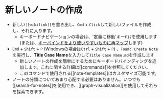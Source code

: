 # 新しいノートの作成

- 新しい`[[wikilink]]`を書き出し、`Cmd` + `Click`して新しいファイルを作成し、それに入ります。
  - キーボードナビゲーションの場合は、'定義に移動'キー`F12`を使用します (または、[キーバインドをより使いやすいものに再マップ](https://code.visualstudio.com/docs/getstarted/keybindings)します)
- `Cmd` + `Shift` + `P` (Windowsの場合は`Ctrl` + `Shift` + `P`) 、`Foam: Create Note`を実行し、**Title Case Name**を入力して`Title Case Name.md`を作成します
  - 新しいノートの作成を簡単にするためにキーボードバインディングを追加します。これに関する詳細は[[commands]]を参照してください。
  - このコマンドで使用される[[note-templates]]はカスタマイズ可能です。
- ノートの分類についてあまり心配する必要はありません。いつでも[[search-for-notes]]を使用でき、[[graph-visualization]]を使用してそれらを探索できます。



